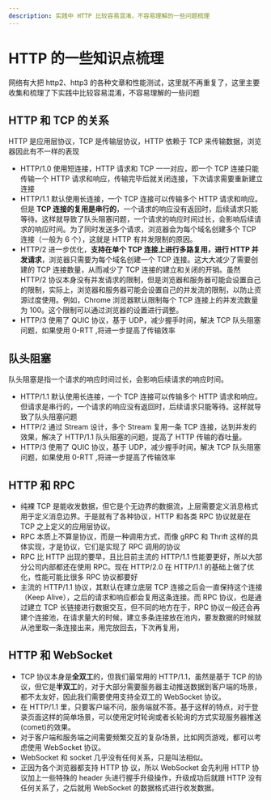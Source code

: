 ```yaml
---
description: 实践中 HTTP 比较容易混淆，不容易理解的一些问题梳理
---
```


# HTTP 的一些知识点梳理

网络有大把 http2、http3 的各种文章和性能测试，这里就不再重复了，这里主要收集和梳理了下实践中比较容易混淆，不容易理解的一些问题

## HTTP 和 TCP 的关系

HTTP 是应用层协议，TCP 是传输层协议，HTTP 依赖于 TCP 来传输数据，浏览器因此有不一样的表现

-   HTTP/1.0 使用短连接，HTTP 请求和 TCP 一一对应，即一个 TCP 连接只能传输一个 HTTP 请求和响应，传输完毕后就关闭连接，下次请求需要重新建立连接
-   HTTP/1.1 默认使用长连接，一个 TCP 连接可以传输多个 HTTP 请求和响应。但是 **TCP 连接的复用是串行的**，一个请求的响应没有返回时，后续请求只能等待。这样就导致了队头阻塞问题，一个请求的响应时间过长，会影响后续请求的响应时间。为了同时发送多个请求，浏览器会为每个域名创建多个 TCP 连接（一般为 6 个），这就是 HTTP 有并发限制的原因。
-   HTTP/2 进一步优化，**支持在单个 TCP 连接上进行多路复用，进行 HTTP 并发请求**，浏览器只需要为每个域名创建一个 TCP 连接。这大大减少了需要创建的 TCP 连接数量，从而减少了 TCP 连接的建立和关闭的开销。虽然 HTTP/2 协议本身没有并发请求的限制，但是浏览器和服务器可能会设置自己的限制，实际上，浏览器和服务器可能会设置自己的并发流的限制，以防止资源过度使用。例如，Chrome 浏览器默认限制每个 TCP 连接上的并发流数量为 100。这个限制可以通过浏览器的设置进行调整。
-   HTTP/3 使用了 QUIC 协议，基于 UDP，减少握手时间，解决 TCP 队头阻塞问题，如果使用 0-RTT ,将进一步提高了传输效率

## 队头阻塞

队头阻塞是指一个请求的响应时间过长，会影响后续请求的响应时间。

-   HTTP/1.1 默认使用长连接，一个 TCP 连接可以传输多个 HTTP 请求和响应。但请求是串行的，一个请求的响应没有返回时，后续请求只能等待。这样就导致了队头阻塞问题
-   HTTP/2 通过 Stream 设计，多个 Stream 复用一条 TCP 连接，达到并发的效果，解决了 HTTP/1.1 队头阻塞的问题，提高了 HTTP 传输的吞吐量。
-   HTTP/3 使用了 QUIC 协议，基于 UDP，减少握手时间，解决 TCP 队头阻塞问题，如果使用 0-RTT ,将进一步提高了传输效率

## HTTP 和 RPC

-   纯裸 TCP 是能收发数据，但它是个无边界的数据流，上层需要定义消息格式用于定义消息边界。于是就有了各种协议，HTTP 和各类 RPC 协议就是在 TCP 之上定义的应用层协议。
-   RPC 本质上不算是协议，而是一种调用方式，而像 gRPC 和 Thrift 这样的具体实现，才是协议，它们是实现了 RPC 调用的协议
-   RPC 比 HTTP 出现的要早，且比目前主流的 HTTP/1.1 性能要更好，所以大部分公司内部都还在使用 RPC。现在 HTTP/2.0 在 HTTP/1.1 的基础上做了优化，性能可能比很多 RPC 协议都要好
-   主流的 HTTP/1.1 协议，其默认在建立底层 TCP 连接之后会一直保持这个连接（Keep Alive），之后的请求和响应都会复用这条连接。而 RPC 协议，也是通过建立 TCP 长链接进行数据交互，但不同的地方在于，RPC 协议一般还会再建个连接池，在请求量大的时候，建立多条连接放在池内，要发数据的时候就从池里取一条连接出来，用完放回去，下次再复用，

## HTTP 和 WebSocket

-   TCP 协议本身是**全双工**的，但我们最常用的 HTTP/1.1，虽然是基于 TCP 的协议，但它是**半双工**的，对于大部分需要服务器主动推送数据到客户端的场景，都不太友好，因此我们需要使用支持全双工的 WebSocket 协议。
-   在 HTTP/1.1 里，只要客户端不问，服务端就不答。基于这样的特点，对于登录页面这样的简单场景，可以使用定时轮询或者长轮询的方式实现服务器推送(comet)的效果。
-   对于客户端和服务端之间需要频繁交互的复杂场景，比如网页游戏，都可以考虑使用 WebSocket 协议。
-   WebSocket 和 socket 几乎没有任何关系，只是叫法相似。
-   正因为各个浏览器都支持 HTTP 协 议，所以 WebSocket 会先利用 HTTP 协议加上一些特殊的 header 头进行握手升级操作，升级成功后就跟 HTTP 没有任何关系了，之后就用 WebSocket 的数据格式进行收发数据。
